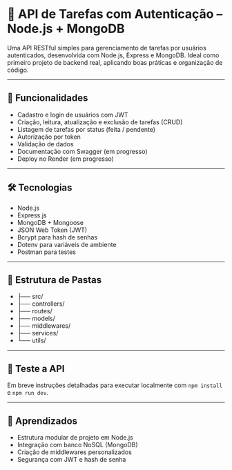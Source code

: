 # 📌 API de Tarefas com Autenticação – Node.js + MongoDB

Uma API RESTful simples para gerenciamento de tarefas por usuários autenticados, desenvolvida com Node.js, Express e MongoDB. Ideal como primeiro projeto de backend real, aplicando boas práticas e organização de código.

---

## 🚀 Funcionalidades

- Cadastro e login de usuários com JWT
- Criação, leitura, atualização e exclusão de tarefas (CRUD)
- Listagem de tarefas por status (feita / pendente)
- Autorização por token
- Validação de dados
- Documentação com Swagger (em progresso)
- Deploy no Render (em progresso)

---

## 🛠️ Tecnologias

- Node.js
- Express.js
- MongoDB + Mongoose
- JSON Web Token (JWT)
- Bcrypt para hash de senhas
- Dotenv para variáveis de ambiente
- Postman para testes

---

## 📁 Estrutura de Pastas

- ├── src/
- ├── controllers/
- ├── routes/
- ├── models/
- ├── middlewares/
- ├── services/
- └── utils/
  
---

## 🧪 Teste a API

Em breve instruções detalhadas para executar localmente com `npm install` e `npm run dev`.

---

## 🧠 Aprendizados

- Estrutura modular de projeto em Node.js
- Integração com banco NoSQL (MongoDB)
- Criação de middlewares personalizados
- Segurança com JWT e hash de senha
